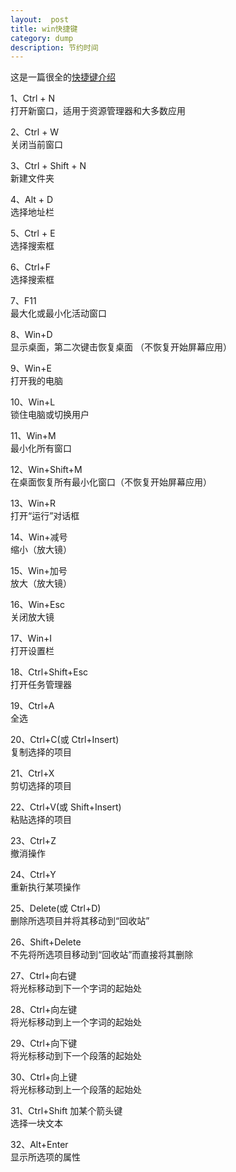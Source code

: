 ```yaml
---
layout:  post
title: win快捷键
category: dump
description: 节约时间
---
```



这是一篇很全的[快捷键介绍](https://www.zhihu.com/question/33635511)

1、Ctrl + N  
打开新窗口，适用于资源管理器和大多数应用

2、Ctrl + W  
关闭当前窗口

3、Ctrl + Shift + N  
新建文件夹

4、Alt + D  
选择地址栏

5、Ctrl + E  
选择搜索框

6、Ctrl+F  
选择搜索框

7、F11  
最大化或最小化活动窗口

8、Win+D  
显示桌面，第二次键击恢复桌面 （不恢复开始屏幕应用）

9、Win+E  
打开我的电脑

10、Win+L  
锁住电脑或切换用户

11、Win+M  
最小化所有窗口

12、Win+Shift+M  
在桌面恢复所有最小化窗口（不恢复开始屏幕应用）

13、Win+R  
打开“运行”对话框

14、Win+减号  
缩小（放大镜）

15、Win+加号  
放大（放大镜）

16、Win+Esc  
关闭放大镜

17、Win+I  
打开设置栏

18、Ctrl+Shift+Esc  
打开任务管理器

19、Ctrl+A  
全选

20、Ctrl+C(或 Ctrl+Insert)  
复制选择的项目

21、Ctrl+X  
剪切选择的项目

22、Ctrl+V(或 Shift+Insert)  
粘贴选择的项目

23、Ctrl+Z  
撤消操作

24、Ctrl+Y  
重新执行某项操作

25、Delete(或 Ctrl+D)  
删除所选项目并将其移动到“回收站”

26、Shift+Delete  
不先将所选项目移动到“回收站”而直接将其删除

27、Ctrl+向右键  
将光标移动到下一个字词的起始处

28、Ctrl+向左键  
将光标移动到上一个字词的起始处

29、Ctrl+向下键  
将光标移动到下一个段落的起始处

30、Ctrl+向上键  
将光标移动到上一个段落的起始处

31、Ctrl+Shift 加某个箭头键  
选择一块文本

32、Alt+Enter  
显示所选项的属性


